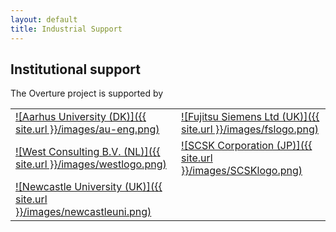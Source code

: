 ```yaml
---
layout: default
title: Industrial Support
---
```


## Institutional support

The Overture project is supported by

|||
|----|----|
| [ ![Aarhus University (DK)]({{ site.url }}/images/au-eng.png) ](http://eng.au.dk/en/) | [ ![Fujitsu Siemens Ltd (UK)]({{ site.url }}/images/fslogo.png) ](http://uk.fujitsu.com)				|
| [ ![West Consulting B.V. (NL)]({{ site.url }}/images/westlogo.png) ](http://www.west.nl)                 | [ ![SCSK Corporation (JP)]({{ site.url }}/images/SCSKlogo.png) ](http://www.scsk.jp/index_en.html) |
| [ ![Newcastle University (UK)]({{ site.url }}/images/newcastleuni.png) ](http://www.ncl.ac.uk/)          |                                                                                                        |

